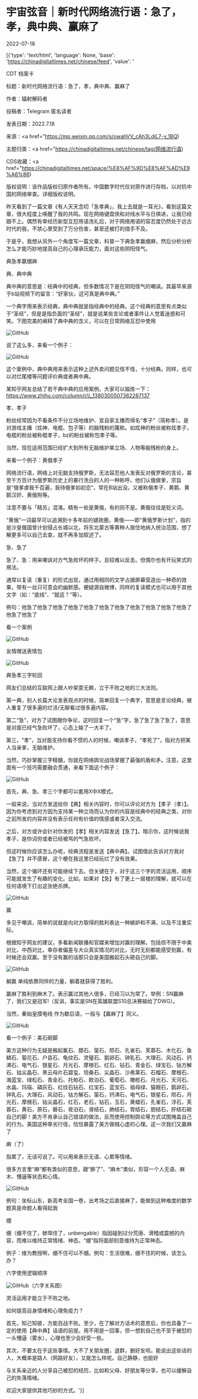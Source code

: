 # 宇宙弦音｜新时代网络流行语：急了，孝，典中典、赢麻了

2022-07-18

[{'type': 'text/html', 'language': None, 'base': 'https://chinadigitaltimes.net/chinese/feed', 'value': '

CDT 档案卡

标题：新时代网络流行语：急了，孝，典中典、赢麻了

作者：辐射解码者

投稿者：Telegram 匿名读者

发表日期：2022.7.18

来源：<a href="https://mp.weixin.qq.com/s/owahVV_cAh3LdjL7-v_1BQ)

主题归类：<a href="https://chinadigitaltimes.net/chinese/tag/网络流行语)

CDS收藏：<a href="https://chinadigitaltimes.net/space/%E8%AF%9D%E8%AF%AD%E9%A6%86)

版权说明：该作品版权归原作者所有。中国数字时代仅对原作进行存档，以对抗中国的网络审查。详细版权说明。





昨天看到了一篇文章《有人天天念叨「急孝典」，我上去就是一耳光》，看到这篇文章，很大程度上唤醒了我的共鸣。现在网络键盘侠和对线水平与日俱进，让我已经跟不上。偶然有幸经历新型互怼用语洗礼后，对于网络用语的容忍度仍然处于远古时代的我，不禁心里受到了万分伤害，甚至还被打的措手不及。

于是乎，我想从另外一个角度写一篇文章，科普一下典急孝赢绷麻，然后分析分析怎么才能巧妙地提高自己的心理承压能力，面对这些阴阳怪气。

典急孝赢绷麻

典、典中典

典中典的意思是：经典中的经典，但多数情况下是在阴阳怪气的嘲讽。其最早来源于b站视频下的留言：“好家伙，这可真是典中典。”

一个典字用来表示经典，典中典就是指经典中的经典。这个经典的意思有点类似于“圣经”，但是是指负面的“圣经”，就是说某些言论或者事件让人觉着迷惑和可笑。下图完美的阐释了典中典的含义，可以在日常网络互怼中使用

![GitHub](https://keep.cdt.media/assets/images/2/c/2c136c22/58cba45a.png)

说了这么多，来看一个例子：

![GitHub](https://keep.cdt.media/assets/images/2/c/2c136c22/c577170e.jpeg)

这个案例中，典中典用来表示这种上述外卖问题见怪不怪，十分经典。同样，也可以对烂尾楼等问题评价典或者典中典。

某知乎网友总结了若干典中典的应用案例，大家可以锻炼一下：https://www.zhihu.com/column/c\\_1380300507362267137

孝、孝子

粉丝经常因为不看条件不分立场地维护、宣自家主播而得名“孝子”（简称孝）。是对游戏主播（炫神、电棍、包子等）的脑残粉的蔑称。如炫神的粉丝被称炫孝子，电棍的粉丝被称棍孝子，bz的粉丝被称包孝子等。

当然，现在适用范围已经扩大到所有无脑维护某立场、人物等脑残粉的身上。

来看一个例子：黄俄孝子

网络流行语，网络上对无脑支持俄罗斯，无法容忍他人发表反对俄罗斯的言论，甚至千方百计为俄罗斯历史上的暴行洗白的人的一种称呼。他们认俄做爹，宗旨是“俄爹虐我千百遍，我待俄爹如初恋”，常在B站出没。又被称俄孝子、黄鹅、黄鹅汉奸、黄俄狗等。

注意不要与「精苏」混淆。精有一些是黄俄，有的则不是。黄俄往往是贬义词。



“黄俄”一词最早可以追溯到十多年前的键政圈，黄俄——即“黄俄罗斯计划”，指的是沙皇俄国曾计划侵占长城以北，将东北蒙古等黄种人居住地纳入统治范围，想了解更多可以自己去查，就不再多加叙述了。



急、急了

急了、急：用来嘲讽对方气急败坏的样子。且较难以反击。但偶尔也有开玩笑式的用法。

通常以复读（重复）的形式出现，通过用相同的文字占据屏幕营造出一种奇的效果，带有一丝只可意会的幽默感。梗疑源自微博，同样的复读模式也可以用于其他文字（如：“底线”、“就这？”等）。

例句：他急了他急了他急了他急了他急了他急了他急了他急了他急了他急了他急了他急了他急了

看一个案例

![GitHub](https://keep.cdt.media/assets/images/2/c/2c136c22/4f8518e9.jpeg)

友情赠送表情包

![GitHub](https://keep.cdt.media/assets/images/2/c/2c136c22/5ed4c9c7.gif)

典急孝三字轮回

网友们总结的互联网上跟人吵架耍无赖，立于不败之地的三大法则。

第一典，别人长篇大论发表观点的时候，简单回复一个典字，意思是言论经典，被人重复了很多遍的烂活/无聊看过很多遍内容。

第二“急”，对方了试图跟你争论，这时回复一个“急”字，急了急了急了急了，意思是对面已经气急败坏了，心态上输了一大半了。

第三，“孝”，当对面支持你看不惯的人的时候，嘲讽孝子，“孝死了”，指对方把某人当亲爹，无脑维护。

当然，巧妙掌握三字精髓，你就在网络舆论战场掌握了最强的盾和矛。注意，这里面有一个技巧需要融会贯通，来看下面这个例子：

![GitHub](https://keep.cdt.media/assets/images/2/c/2c136c22/0fc503c8.jpeg)

首先，典、急、孝三个字都可以套用X中X模式。

一般来说，当对方发送给你【典】相关内容时，你可以评论对方为【孝子（孝）】。因为你考虑到对方因为支持某一种立场而认为你的内容是经典中的经典之类，对你之前所发的内容并没有表示任何有价值的情感或者深入交流。

之后，对方或许会针对你发的【孝】相关内容发送【急了】。暗示你，这时候说我孝子，是你词穷或者已经被骂的气急败坏。

但这时候你应该怎么办呢，经典流程是发送【典中典】。试图借此告诉对方我对【急了】并不感冒，这个梗在我这里已经玩烂了没有效果。

当然，这个循环还有可能继续下去。但关键在于，对于这三个字的灵活运用，顺序可能就发生了有趣的变化。比如，如果对【急】有了更上一层楼的理解，就可以在任何语境下打出这张绝杀牌。

![GitHub](https://keep.cdt.media/assets/images/2/c/2c136c22/fd994309.jpeg)

赢

多见于嘲讽，简单的说就是向对方取得的胜利表达一种嫉妒和不满，以及不注重实际。

根据知乎网友的建议，多看新闻联播和官媒来增加对赢的理解。包括但不限于中美对比，中西对比，幸存者偏差与大众真实情况的对比，无时无刻都能感受到赢，有时候还会双赢。至于没有赢的话那只会是美国搬起石头砸自己的脚。

![GitHub](https://keep.cdt.media/assets/images/2/c/2c136c22/1df39e87.jpeg)

躺赢 单纯依靠同伴的力量，躺着就获得了胜利。

赢麻了胜利到麻木了。表示赢过其他人很多，已经习以为常了。举例：SN赢麻了，我们又是冠军!（反讽，事实是SN在英雄联盟S10总决赛输给了DWG）。

当然，秦始皇摸电线 作为歇后语，一般与【赢麻了】同义。

![GitHub](https://keep.cdt.media/assets/images/2/c/2c136c22/d931b391.jpeg)

看一个例子：美石砸脚

美方这种行为无疑是搬起氟石、腊石、萤石、陨石、孔雀石、芙蓉石、木化石、鱼鳞石、菊花石、户县石、龟纹石、灵璧石、鹅卵石、钟乳石、大理石、风动石、钙沸石、电气石、银星石、月光石、摩根石、红石、钻石、青金石、绿宝石、钴方解石、钴尖晶石、黑云母片石碧玺、坦桑石、尖晶石、沙弗莱石、石榴石、摩根石、海蓝宝、绿松石、青金石、托帕石、欧泊石、葡萄石、橄榄石、月光石、天河石、水晶、玛瑙、磷灰石、红纹石钻石、红宝石、蓝宝石、祖母绿、猫眼石，鹅卵石，钟乳石，大理石，风动石，钴方解石，萤石，钙沸石，电气石，银星石，陨石，月光石，摩根石，钴尖晶石，红石，老石，钻石，玉石，黄蜡石，孔雀石，浮石，芙蓉石，黄石，原石，磐石，夜泊石，肾结石，肺结石，胃结石，胆结石，肝结石砸自己的脚！美方不肯承认自己错误的做法，反而使用控制舆论等方式试图掩盖自己的行为。美国这种卑劣行径，恰恰暴露了美方做贼心虚的心理。这一次我们又赢麻了

麻（了）

指累了，无话可说了。可以用来表示无语、心累等情绪。

很多方言里“麻”都有类似的意思，跟“醉了”、“麻木”类似，形容一个人无语、麻木、懵逼等状态和心情。

![GitHub](https://keep.cdt.media/assets/images/2/c/2c136c22/6b188f37.jpeg)

例句：坐标山东，新高考全国一卷，出考场之后直接麻了，能做到这种难度的数学题真是命题人看得起我

绷

绷（绷不住了，蚌埠住了，unbengable）指因碰到过分荒唐、滑稽或震撼的内容，而难以维持正常情绪、神态。“绷”指将面部刻意维持为正常神态。

例子：维为教授啊，绷不住可以不绷。例句：生活很难，绷不住的时候，该怎么办？

六字使用逻辑顺序

![GitHub](https://keep.cdt.media/assets/images/2/c/2c136c22/88afa671.png)（六字关系图）

灵活运用才能立于不败之地。

如何提高自身情绪和心理免疫力？





首先，知己知彼，方能百战不败。至少，在了解对方话术的意思后，你也具备了一定的使用【典中典】话语的前提。用不用是一回事，但一想到自己也不至于被怼的一头懵逼（雾水），心理也至少会好受一些。





其次，不要太在乎这些事情。大不了关朋友圈，退群，删好友呗。能说出这些话的人，大概率是路人（网路好友），又能怎么样呢。自己静静，也挺好





与关系亲近的人分享自己被怼的经历，比如和父母、好朋友等分享，也可以缓解自己的失落情绪。





欢迎大家提供其他巧妙的方式。'}]